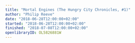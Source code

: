 ```yaml
---
title: "Mortal Engines (The Hungry City Chronicles, #1)"
author: "Philip Reeve"
date: "2018-06-28T12:00:00+02:00"
started: "2018-06-28T12:00:00+02:00"
finished: "2018-07-08T12:00:00+02:00"
openlibraryID: OL5826881W
---
```

